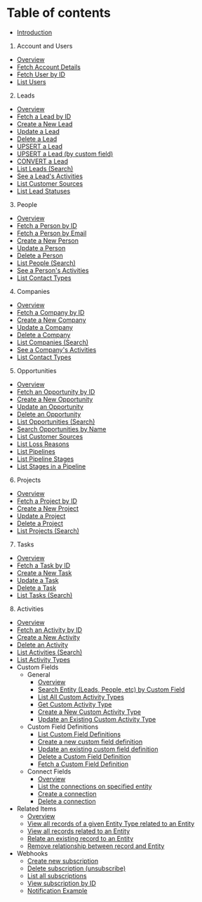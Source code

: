 # Table of contents

* [Introduction](README.md)
1. Account and Users
  * [Overview](1.-account-and-users/overview.md)
  * [Fetch Account Details](1.-account-and-users/fetch-account-details.md)
  * [Fetch User by ID](1.-account-and-users/fetch-user-by-id.md)
  * [List Users](1.-account-and-users/list-users.md)
2. Leads
  * [Overview](2.-leads/overview.md)
  * [Fetch a Lead by ID](2.-leads/fetch-a-lead-by-id.md)
  * [Create a New Lead](2.-leads/create-a-new-lead.md)
  * [Update a Lead](2.-leads/update-a-lead.md)
  * [Delete a Lead](2.-leads/delete-a-lead.md)
  * [UPSERT a Lead](2.-leads/upsert-a-lead.md)
  * [UPSERT a Lead \(by custom field\)](2.-leads/upsert-a-lead-by-custom-field.md)
  * [CONVERT a Lead](2.-leads/convert-a-lead.md)
  * [List Leads \(Search\)](2.-leads/list-leads-search.md)
  * [See a Lead's Activities](2.-leads/see-a-leads-activities.md)
  * [List Customer Sources](2.-leads/list-customer-sources.md)
  * [List Lead Statuses](2.-leads/list-lead-statuses.md)
3. People
  * [Overview](3.-people/overview.md)
  * [Fetch a Person by ID](3.-people/fetch-a-person-by-id.md)
  * [Fetch a Person by Email](3.-people/fetch-a-person-by-email.md)
  * [Create a New Person](3.-people/create-a-new-person.md)
  * [Update a Person](3.-people/update-a-person.md)
  * [Delete a Person](3.-people/delete-a-person.md)
  * [List People \(Search\)](3.-people/list-people-search.md)
  * [See a Person's Activities](3.-people/see-a-persons-activities.md)
  * [List Contact Types](3.-people/list-contact-types.md)
4. Companies
  * [Overview](4.-companies/overview.md)
  * [Fetch a Company by ID](4.-companies/fetch-a-company-by-id.md)
  * [Create a New Company](4.-companies/create-a-new-company.md)
  * [Update a Company](4.-companies/update-a-company.md)
  * [Delete a Company](4.-companies/delete-a-company.md)
  * [List Companies \(Search\)](4.-companies/list-companies-search.md)
  * [See a Company's Activities](4.-companies/see-a-companys-activities.md)
  * [List Contact Types](4.-companies/list-contact-types.md)
5. Opportunities
  * [Overview](5.-opportunities/overview.md)
  * [Fetch an Opportunity by ID](5.-opportunities/fetch-an-opportunity-by-id.md)
  * [Create a New Opportunity](5.-opportunities/create-a-new-opportunity.md)
  * [Update an Opportunity](5.-opportunities/update-an-opportunity.md)
  * [Delete an Opportunity](5.-opportunities/delete-an-opportunity.md)
  * [List Opportunities \(Search\)](5.-opportunities/list-opportunities-search.md)
  * [Search Opportunities by Name](5.-opportunities/search-opportunities-by-name.md)
  * [List Customer Sources](5.-opportunities/list-customer-sources.md)
  * [List Loss Reasons](5.-opportunities/list-loss-reasons.md)
  * [List Pipelines](5.-opportunities/list-pipelines.md)
  * [List Pipeline Stages](5.-opportunities/list-pipeline-stages.md)
  * [List Stages in a Pipeline](5.-opportunities/list-stages-in-a-pipeline.md)
6. Projects
  * [Overview](6.-projects/overview.md)
  * [Fetch a Project by ID](6.-projects/fetch-a-project-by-id.md)
  * [Create a New Project](6.-projects/create-a-new-project.md)
  * [Update a Project](6.-projects/update-a-project.md)
  * [Delete a Project](6.-projects/delete-a-project.md)
  * [List Projects \(Search\)](6.-projects/list-projects-search.md)
7. Tasks
  * [Overview](7.-tasks/overview.md)
  * [Fetch a Task by ID](7.-tasks/fetch-a-task-by-id.md)
  * [Create a New Task](7.-tasks/create-a-new-task.md)
  * [Update a Task](7.-tasks/update-a-task.md)
  * [Delete a Task](7.-tasks/delete-a-task.md)
  * [List Tasks \(Search\)](7.-tasks/list-tasks-search.md)
8. Activities
  * [Overview](8.-Activities/overview.md)
  * [Fetch an Activity by ID](8.-Activities/fetch-an-activity-by-id.md)
  * [Create a New Activity](8.-Activities/create-a-new-activity.md)
  * [Delete an Activity](8.-Activities/delete-an-activity.md)
  * [List Activities (Search)](8.-Activities/list-activities.md)
  * [List Activity Types](8.-Activities/list-activity-types.md)
* Custom Fields
  * General
    * [Overview](custom-fields/general/overview.md)
    * [Search Entity \(Leads, People, etc\) by Custom Field](custom-fields/general/search-entity-leads-people-etc-by-custom-field.md)
    * [List All Custom Activity Types](custom-fields/general/list-all-custom-activity-types.md)
    * [Get Custom Activity Type](custom-fields/general/get-custom-activity-type.md)
    * [Create a New Custom Activity Type](custom-fields/general/create-a-new-custom-activity-type.md)
    * [Update an Existing Custom Activity Type](custom-fields/general/update-an-existing-custom-activity-type.md)
  * Custom Field Definitions
    * [List Custom Field Definitions](custom-fields/general/list-custom-field-definitions.md)
    * [Create a new custom field definition](custom-fields/general/create-a-new-custom-field-definition.md)
    * [Update an existing custom field definition](custom-fields/general/update-an-existing-custom-field-definition.md)
    * [Delete a Custom Field Definition](custom-fields/general/delete-a-custom-field-definition.md)
    * [Fetch a Custom Field Definition](custom-fields/general/fetch-a-custom-field-definition.md)
  * Connect Fields
    * [Overview](custom-fields/connect-fields/overview.md)
    * [List the connections on specified entity](custom-fields/connect-fields/list-the-connections-on-specified-entity.md)
    * [Create a connection](custom-fields/connect-fields/create-a-connection.md)
    * [Delete a connection](custom-fields/connect-fields/delete-a-connection.md)
* Related Items
  * [Overview](related-items/overview.md)
  * [View all records of a given Entity Type related to an Entity](related-items/view-all-records-of-a-given-entity-type-related-to-an-entity.md)
  * [View all records related to an Entity](related-items/view-all-records-related-to-an-entity.md)
  * [Relate an existing record to an Entity](related-items/relate-an-existing-record-to-an-entity.md)
  * [Remove relationship between record and Entity](related-items/remove-relationship-between-record-and-entity.md)
* Webhooks
  * [Create new subscription](webhooks/create-new-subscription.md)
  * [Delete subscription \(unsubscribe\)](webhooks/delete-subscription-unsubscribe.md)
  * [List all subscriptions](webhooks/list-all-subscriptions.md)
  * [View subscription by ID](webhooks/view-subscription-by-id.md)
  * [Notification Example](webhooks/notification-example.md)

